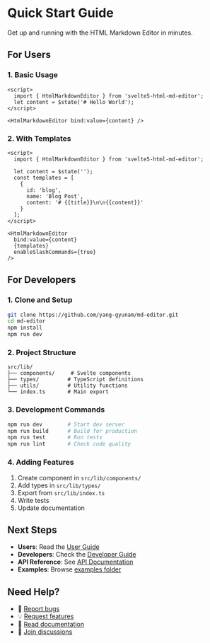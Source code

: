 # Quick Start Guide

Get up and running with the HTML Markdown Editor in minutes.

## For Users

### 1. Basic Usage

```svelte
<script>
  import { HtmlMarkdownEditor } from 'svelte5-html-md-editor';
  let content = $state('# Hello World');
</script>

<HtmlMarkdownEditor bind:value={content} />
```

### 2. With Templates

```svelte
<script>
  import { HtmlMarkdownEditor } from 'svelte5-html-md-editor';

  let content = $state('');
  const templates = [
    {
      id: 'blog',
      name: 'Blog Post',
      content: '# {{title}}\n\n{{content}}'
    }
  ];
</script>

<HtmlMarkdownEditor
  bind:value={content}
  {templates}
  enableSlashCommands={true}
/>
```

## For Developers

### 1. Clone and Setup

```bash
git clone https://github.com/yang-gyunam/md-editor.git
cd md-editor
npm install
npm run dev
```

### 2. Project Structure

```
src/lib/
├── components/     # Svelte components
├── types/         # TypeScript definitions
├── utils/         # Utility functions
└── index.ts       # Main export
```

### 3. Development Commands

```bash
npm run dev        # Start dev server
npm run build      # Build for production
npm run test       # Run tests
npm run lint       # Check code quality
```

### 4. Adding Features

1. Create component in `src/lib/components/`
2. Add types in `src/lib/types/`
3. Export from `src/lib/index.ts`
4. Write tests
5. Update documentation

## Next Steps

- **Users**: Read the [User Guide](./USER_GUIDE.md)
- **Developers**: Check the [Developer Guide](./DEVELOPER_GUIDE.md)
- **API Reference**: See [API Documentation](./src/lib/API.md)
- **Examples**: Browse [examples folder](./examples/)

## Need Help?

- 🐛 [Report bugs](https://github.com/yang-gyunam/md-editor/issues)
- 💡 [Request features](https://github.com/yang-gyunam/md-editor/discussions)
- 📖 [Read documentation](./README.md)
- 💬 [Join discussions](https://github.com/yang-gyunam/md-editor/discussions)
